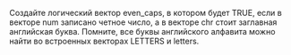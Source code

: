 Создайте логический вектор even_caps, в котором будет TRUE, если в векторе num записано четное число, а в векторе chr стоит заглавная английская буква. Помните, все буквы английского алфавита можно найти во встроенных векторах LETTERS и letters.